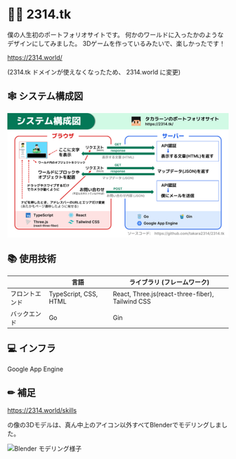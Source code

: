 # 🧑🏻 2314.tk
僕の人生初のポートフォリオサイトです。
何かのワールドに入ったかのようなデザインにしてみました。
3Dゲームを作っているみたいで、楽しかったです！

https://2314.world/

(2314.tk ドメインが使えなくなったため、 2314.world に変更)

## 🕸 システム構成図
![SystemConfig](https://github.com/takara2314/2314.tk/blob/main/SystemConfig.svg)

## 📚 使用技術
|               | 言語                  | ライブラリ (フレームワーク)                        |
| ------------- | --------------------- | -----------------------------------------------  |
| フロントエンド | TypeScript, CSS, HTML | React, Three.js(react-three-fiber), Tailwind CSS |
| バックエンド   | Go                    | Gin                                              |

## 💻 インフラ
Google App Engine

## ✏ 補足
https://2314.world/skills

の像の3Dモデルは、真ん中上のアイコン以外すべてBlenderでモデリングしました。

![Blender モデリング様子](https://i.gyazo.com/2f2bf2bf97b684723019a14922b5770a.png)
